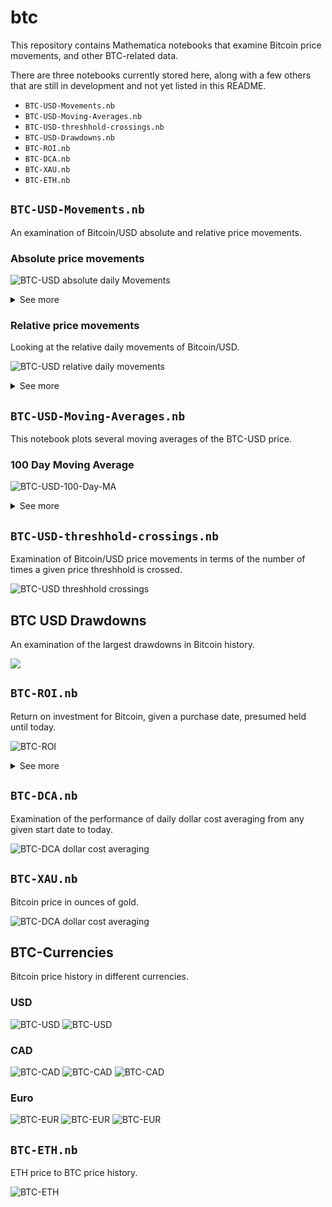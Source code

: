 # btc

This repository contains Mathematica notebooks that examine Bitcoin price movements, and other BTC-related data.

There are three notebooks currently stored here, along with a few others that
are still in development and not yet listed in this README.

* `BTC-USD-Movements.nb`
* `BTC-USD-Moving-Averages.nb`
* `BTC-USD-threshhold-crossings.nb`
* `BTC-USD-Drawdowns.nb`
* `BTC-ROI.nb`
* `BTC-DCA.nb`
* `BTC-XAU.nb`
* `BTC-ETH.nb`

## `BTC-USD-Movements.nb`

An examination of Bitcoin/USD absolute and relative price movements.

### Absolute price movements

![BTC-USD absolute daily Movements](BTC-USD-Movements/BTC-USD-Movements-Absolute-Daily.jpg)

<details>

<summary>See more</summary>

![BTC-USD Movements Best Worst Absolute Daily](BTC-USD-Movements/BTC-USD-Movements-Best-Worst-Absolute-Daily.jpg)

</details>

### Relative price movements

Looking at the relative daily movements of Bitcoin/USD.

![BTC-USD relative daily movements](BTC-USD-Movements/BTC-USD-Movements-Relative-Daily.jpg)

<details>

<summary>See more</summary>

![BTC-USD Movements Best Worst Relative Daily](BTC-USD-Movements/BTC-USD-Movements-Best-Worst-Relative-Daily.jpg)
![BTC-USD-Movements-Histogram-Relative-Daily](BTC-USD-Movements/BTC-USD-Movements-Histogram-Relative-Daily.jpg)

</details>

## `BTC-USD-Moving-Averages.nb`

This notebook plots several moving averages of the BTC-USD price.

### 100 Day Moving Average

![BTC-USD-100-Day-MA](./BTC-USD-Moving-Averages/BTC-USD-100-Day-MA.jpg)

<details>

<summary>See more</summary>

### 200 Day Moving Average

![BTC-USD-200-Day-MA](./BTC-USD-Moving-Averages/BTC-USD-200-Day-MA.jpg)

### 1 Year Moving Average

![BTC-USD-1-Year-MA](./BTC-USD-Moving-Averages/BTC-USD-1-Year-MA.jpg)

### 2 Year Moving Average

![BTC-USD-2-Year-MA](./BTC-USD-Moving-Averages/BTC-USD-2-Year-MA.jpg)

### 3 Year Moving Average

![BTC-USD-3-Year-MA](./BTC-USD-Moving-Averages/BTC-USD-3-Year-MA.jpg)

### 4 Year Moving Average

![BTC-USD-4-Year-MA](./BTC-USD-Moving-Averages/BTC-USD-4-Year-MA.jpg)

### 5 Year Moving Average

![BTC-USD-5-Year-MA](./BTC-USD-Moving-Averages/BTC-USD-5-Year-MA.jpg)

</details>

## `BTC-USD-threshhold-crossings.nb`

Examination of Bitcoin/USD price movements in terms of the number of times a given price threshhold is crossed.

![BTC-USD threshhold crossings](BTC-USD-threshhold-crossings/BTC-USD-threshold-crossings.jpg)


## BTC USD Drawdowns

An examination of the largest drawdowns in Bitcoin history.

![](./BTC-USD-Drawdowns/BTC-USD-Drawdowns_Since_2015.jpg)

## `BTC-ROI.nb`

Return on investment for Bitcoin, given a purchase date, presumed
held until today.

![BTC-ROI](./BTC-ROI/BTC-ROI-Performance.jpg)
<details>

<summary>See more</summary>

![BTC Yearly ROI Performance](./BTC-ROI/BTC-Yearly-ROI-Performance.jpg)

</details>

## `BTC-DCA.nb`

Examination of the performance of daily dollar cost averaging from any
given start date to today.

![BTC-DCA dollar cost averaging](BTC-DCA/BTC-DCA-Performance.jpg)

## `BTC-XAU.nb`

Bitcoin price in ounces of gold.

![BTC-DCA dollar cost averaging](BTC-XAU/BTC-price-to-Gold-price.jpg)

## BTC-Currencies

Bitcoin price history in different currencies.

### USD

![BTC-USD](BTC-Currencies/Bitcoin-Price-USD.jpg)
![BTC-USD](BTC-Currencies/Bitcoin-Price-USD-Inflation-Adjusted.jpg)

### CAD

![BTC-CAD](BTC-Currencies/Bitcoin-Price-CAD.jpg)
![BTC-CAD](BTC-Currencies/Bitcoin-Price-CAD-Inflation-Adjusted.jpg)
![BTC-CAD](BTC-Currencies/Sats-per-CAD.jpg)

### Euro

![BTC-EUR](BTC-Currencies/Bitcoin-Price-Euro.jpg)
![BTC-EUR](BTC-Currencies/Bitcoin-Price-EUR-Inflation-Adjusted.jpg)
![BTC-EUR](BTC-Currencies/Sats-per-EUR.jpg)

## `BTC-ETH.nb`

ETH price to BTC price history.

![BTC-ETH](BTC-ETH/BTC-ETH.jpg)
